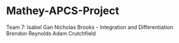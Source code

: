# Mathey-APCS-Project

Team 7:
Isabel Gan
Nicholas Brooks - Integration and Differentiation
Brendon Reynolds
Adam Crutchfield

